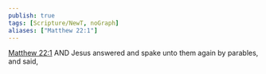 ```yaml
---
publish: true
tags: [Scripture/NewT, noGraph]
aliases: ["Matthew 22:1"]
---
```

[Matthew 22:1](https://churchofjesuschrist.org/study/scriptures/nt/matt/22?lang=eng&id=p1#p1) AND Jesus answered and spake unto them again by parables, and said,
